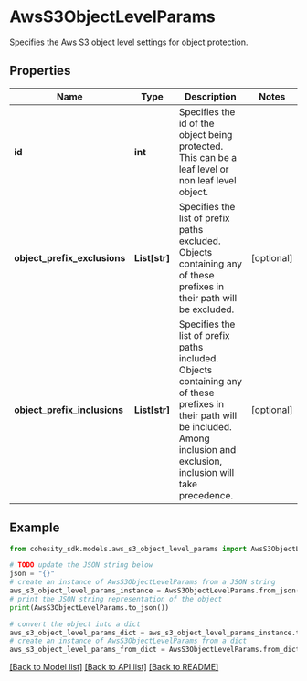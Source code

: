 # AwsS3ObjectLevelParams

Specifies the Aws S3 object level settings for object protection.

## Properties

Name | Type | Description | Notes
------------ | ------------- | ------------- | -------------
**id** | **int** | Specifies the id of the object being protected. This can be a leaf level or non leaf level object. | 
**object_prefix_exclusions** | **List[str]** | Specifies the list of prefix paths excluded. Objects containing any of these prefixes in their path will be excluded. | [optional] 
**object_prefix_inclusions** | **List[str]** | Specifies the list of prefix paths included. Objects containing any of these prefixes in their path will be included. Among inclusion and exclusion, inclusion will take precedence. | [optional] 

## Example

```python
from cohesity_sdk.models.aws_s3_object_level_params import AwsS3ObjectLevelParams

# TODO update the JSON string below
json = "{}"
# create an instance of AwsS3ObjectLevelParams from a JSON string
aws_s3_object_level_params_instance = AwsS3ObjectLevelParams.from_json(json)
# print the JSON string representation of the object
print(AwsS3ObjectLevelParams.to_json())

# convert the object into a dict
aws_s3_object_level_params_dict = aws_s3_object_level_params_instance.to_dict()
# create an instance of AwsS3ObjectLevelParams from a dict
aws_s3_object_level_params_from_dict = AwsS3ObjectLevelParams.from_dict(aws_s3_object_level_params_dict)
```
[[Back to Model list]](../README.md#documentation-for-models) [[Back to API list]](../README.md#documentation-for-api-endpoints) [[Back to README]](../README.md)


